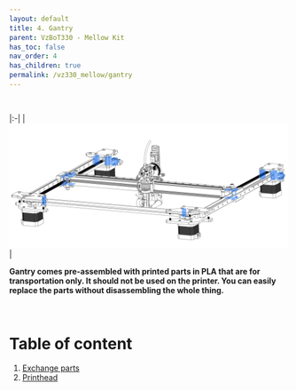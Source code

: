 ```yaml
---
layout: default
title: 4. Gantry
parent: VzBoT330 - Mellow Kit
has_toc: false
nav_order: 4
has_children: true
permalink: /vz330_mellow/gantry
---
```


<br>

|:-|
| ![Overview](../assets/images/manual/vz330_mellow/gantry/overview.png) |   


**Gantry comes pre-assembled with printed parts in PLA that are for transportation only. It should not be used on the printer. You can easily replace the parts without disassembling the whole thing.**

<br>

# Table of content

1. [Exchange parts](./gantry/change_parts)
2. [Printhead](./gantry/printhead)